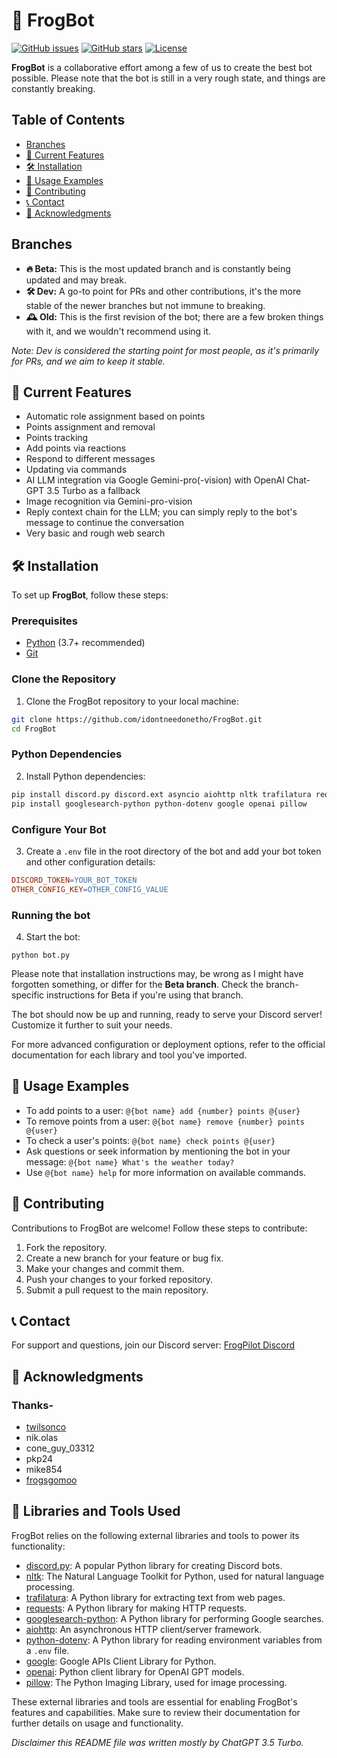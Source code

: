 # 🐸 FrogBot

[![GitHub issues](https://img.shields.io/github/issues/idontneedonetho/FrogBot)](https://github.com/idontneedonetho/FrogBot/issues)
[![GitHub stars](https://img.shields.io/github/stars/idontneedonetho/FrogBot)](https://github.com/idontneedonetho/FrogBot/stargazers)
[![License](https://img.shields.io/github/license/idontneedonetho/FrogBot)](https://github.com/idontneedonetho/FrogBot/blob/main/LICENSE)

**FrogBot** is a collaborative effort among a few of us to create the best bot possible. Please note that the bot is still in a very rough state, and things are constantly breaking.

## Table of Contents
- [Branches](#branches)
- [🚀 Current Features](#-current-features)
- [🛠️ Installation](#%EF%B8%8F-installation)
- [💬 Usage Examples](#-usage-examples)
- [🤝 Contributing](#-contributing)
- [📞 Contact](#-contact)
- [🙌 Acknowledgments](#-acknowledgments)

## Branches
- **🔥 Beta:** This is the most updated branch and is constantly being updated and may break.
- **🛠️ Dev:** A go-to point for PRs and other contributions, it's the more stable of the newer branches but not immune to breaking.
- **🕰️ Old:** This is the first revision of the bot; there are a few broken things with it, and we wouldn't recommend using it.

*Note: Dev is considered the starting point for most people, as it's primarily for PRs, and we aim to keep it stable.*

## 🚀 Current Features
- Automatic role assignment based on points
- Points assignment and removal
- Points tracking
- Add points via reactions
- Respond to different messages
- Updating via commands
- AI LLM integration via Google Gemini-pro(-vision) with OpenAI Chat-GPT 3.5 Turbo as a fallback
- Image recognition via Gemini-pro-vision
- Reply context chain for the LLM; you can simply reply to the bot's message to continue the conversation
- Very basic and rough web search

## 🛠️ Installation
To set up **FrogBot**, follow these steps:

### Prerequisites
- [Python](https://www.python.org/downloads/) (3.7+ recommended)
- [Git](https://git-scm.com/downloads)

### Clone the Repository
1. Clone the FrogBot repository to your local machine:
```bash
git clone https://github.com/idontneedonetho/FrogBot.git
cd FrogBot
```
### Python Dependencies
2. Install Python dependencies:
```bash
pip install discord.py discord.ext asyncio aiohttp nltk trafilatura requests
pip install googlesearch-python python-dotenv google openai pillow
```
### Configure Your Bot
3. Create a `.env` file in the root directory of the bot and add your bot token and other configuration details:
```makefile
DISCORD_TOKEN=YOUR_BOT_TOKEN
OTHER_CONFIG_KEY=OTHER_CONFIG_VALUE
```
### Running the bot
4. Start the bot:
```
python bot.py
```
Please note that installation instructions may, be wrong as I might have forgotten something, or differ for the **Beta branch**. Check the branch-specific instructions for Beta if you're using that branch.

The bot should now be up and running, ready to serve your Discord server! Customize it further to suit your needs.

For more advanced configuration or deployment options, refer to the official documentation for each library and tool you've imported.

## 💬 Usage Examples
- To add points to a user: `@{bot name} add {number} points @{user}`
- To remove points from a user: `@{bot name} remove {number} points @{user}`
- To check a user's points: `@{bot name} check points @{user}`
- Ask questions or seek information by mentioning the bot in your message: `@{bot name} What's the weather today?`
- Use `@{bot name} help` for more information on available commands.

## 🤝 Contributing
Contributions to FrogBot are welcome! Follow these steps to contribute:
1. Fork the repository.
2. Create a new branch for your feature or bug fix.
3. Make your changes and commit them.
4. Push your changes to your forked repository.
5. Submit a pull request to the main repository.

## 📞 Contact
For support and questions, join our Discord server: [FrogPilot Discord](https://l.linklyhq.com/l/1t3Il)

## 🙌 Acknowledgments
### Thanks-
- [twilsonco](https://github.com/twilsonco)
- nik.olas
- cone_guy_03312
- pkp24
- mike854
- [frogsgomoo](https://github.com/FrogAi)

## 🙌 Libraries and Tools Used
FrogBot relies on the following external libraries and tools to power its functionality:

- [discord.py](https://pypi.org/project/discord.py/): A popular Python library for creating Discord bots.
- [nltk](https://www.nltk.org/): The Natural Language Toolkit for Python, used for natural language processing.
- [trafilatura](https://pypi.org/project/trafilatura/): A Python library for extracting text from web pages.
- [requests](https://pypi.org/project/requests/): A Python library for making HTTP requests.
- [googlesearch-python](https://pypi.org/project/googlesearch-python/): A Python library for performing Google searches.
- [aiohttp](https://docs.aiohttp.org/): An asynchronous HTTP client/server framework.
- [python-dotenv](https://pypi.org/project/python-dotenv/): A Python library for reading environment variables from a `.env` file.
- [google](https://github.com/googleapis/google-api-python-client): Google APIs Client Library for Python.
- [openai](https://pypi.org/project/openai/): Python client library for OpenAI GPT models.
- [pillow](https://pypi.org/project/Pillow/): The Python Imaging Library, used for image processing.

These external libraries and tools are essential for enabling FrogBot's features and capabilities. Make sure to review their documentation for further details on usage and functionality.

*Disclaimer this README file was written mostly by ChatGPT 3.5 Turbo.*

